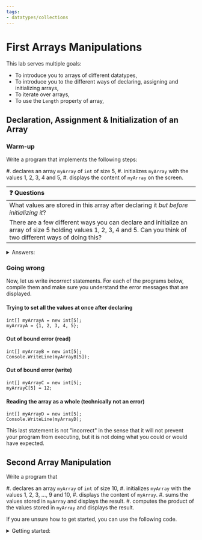 ```yaml
---
tags:
- datatypes/collections
---
```


#  First Arrays Manipulations

This lab serves multiple goals:

- To introduce you to arrays of different datatypes,
- To introduce you to the different ways of declaring, assigning and initializing arrays,
- To iterate over arrays,
- To use the `Length` property of array,

## Declaration, Assignment & Initialization of an Array

### Warm-up

Write a program that implements the following steps:

#. declares an array `myArray` of `int` of size $5$,
#. initializes `myArray` with the values $1$, $2$, $3$, $4$ and $5$,
#. displays the content of `myArray` on the screen.


| ❓ Questions       |
|:---------------------------|
| What values are stored in this array after declaring it _but before initializing it_? | 
| There are a few different ways you can declare and initialize an array of size $5$ holding values $1$, $2$, $3$, $4$ and $5$. Can you think of two different ways of doing this? | 
    
<details><summary>Answers:</summary>
- All the values in the array are set to 0,
- Two possible ways are `int[] myArray = new int[] {1, 2, 3, 4, 5};` and `int[] myArray =  {1, 2, 3, 4, 5};`.
</details>

### Going wrong

Now, let us write *incorrect* statements.
For each of the programs below, compile them and make sure you understand the error messages that are displayed.

#### Trying to set all the values at once after declaring

```
int[] myArrayA = new int[5];
myArrayA = {1, 2, 3, 4, 5};
```
#### Out of bound error (read)

```
int[] myArrayB = new int[5];
Console.WriteLine(myArrayB[5]);
```

#### Out of bound error (write)

```
int[] myArrayC = new int[5];
myArrayC[5] = 12;
```

#### Reading the array as a whole (technically not an error)

```
int[] myArrayD = new int[5];
Console.WriteLine(myArrayD);
```

This last statement is not "incorrect" in the sense that it will not prevent your program from executing, but it is not doing what you could or would have expected.

## Second Array Manipulation

Write a program that

#. declares an array `myArray` of `int` of size $10$,
#. initializes `myArray` with the values $1$, $2$, $3$, …, $9$ and $10$,
#. displays the content of `myArray`.
#. sums the values stored in `myArray` and displays the result.
#. computes the product of the values stored in `myArray` and displays the result.


If you are unsure how to get started, you can use the following code.

<details><summary>Getting started:</summary>
```
int[] myArray = {1, 2, 3, 4, 5, 6, 7, 8, 9, 10};
int i = 0;
int sum = 0;
int product = 1;
while(i < myArray.Length){
    // Fill this!
    i++;
}
Console.WriteLine("The sum of the values in the array is " + sum + ".");

Console.WriteLine("The product of the values in the array is " + product + ".");
```
</details>

## Exploring Arrays

For this part, create a new array:

#. declare a `char` array of length $6$, name it `letters`
#. initialize the first 4 indices of `letters` with the following values: `'a', 'b', 'c', 'd'`
#. initialize *index 5* of `letters` with the value `'f'`

Now, write the following statements:

#. Write a statement to display the last `char` value in `letters` (should display `f`).
#. Write a statement to display the value stored at index 4. What is that value? Why?
#. Write a statement to display the characters in the _first half_ of the array (`'a', 'b', 'c'` but no others).

Execute your program to ensure you are seeing the expected output before proceeding.

Next, update the part of the program where `letters` is declared and change the length of `letters` to $8$. Do not modify any other parts of the program. Then execute the program again.

Answer the following questions:

#. What is the last `char` of the `letters` array now, after changing its length?
#. Does your program still output _the last_ `char` value in `letters` array?
#. When displaying the first half of the array, does your program still display _the first half_? (After changing the length, the first half contains the values `'a', 'b', 'c', 'd'`)
#. If you did not get the last value or the first half you expected, can you think of a way to perform these array operations in a way that can accommodate arrays of different lengths?
